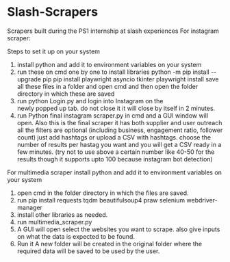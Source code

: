 # Slash-Scrapers
Scrapers built during the PS1 internship at slash experiences
For instagram scraper:

Steps to set it up on your system
1) install python and add it to environment variables on your system
2) run these on cmd one by one to install libraries
      python -m pip install --upgrade pip
      pip install playwright asyncio tkinter
      playwright install
      save all these files in a folder and open cmd and then open the folder directory in which these are saved
3) run python Login.py and login into Instagram on the newly popped up tab. do not close it it will close by itself in 2 minutes.
4)  run Python final instagram scraper.py in cmd and a GUI window will open.
Also this is the final scraper it has both supplier and user outreach all the filters are optional (including business, engagement ratio, follower count) just add hashtags or upload a CSV with hashtags. choose the number of results per hastag you want and you will get a CSV ready in a few minutes. (try not to use above a certain number like 40-50 for the results though it supports upto 100 because instagram bot detection)


For multimedia scraper
install python and add it to environment variables on your system
1)  open cmd in the folder directory in which the files are saved.
2)  run pip install requests tqdm beautifulsoup4 praw selenium webdriver-manager
3)  install other libraries as needed.
4)  run multimedia_scraper.py
5)  A GUI will open select the websites you want to scrape. also give inputs on what the data is expected to be found.
6)  Run it
A new folder will be created in the original folder where the required data will be saved to be used by the user.

